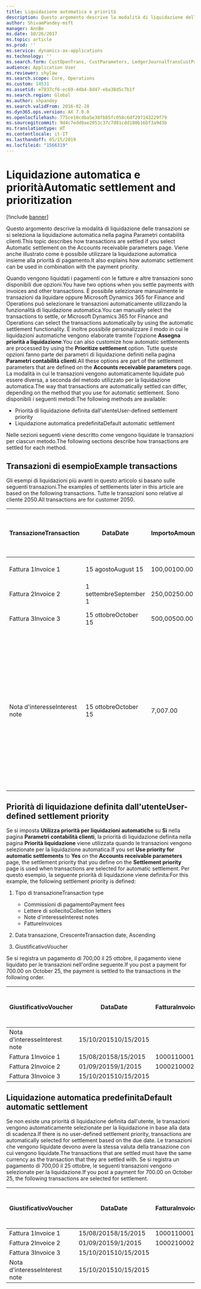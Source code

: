 ```yaml
---
title: Liquidazione automatica e priorità
description: Questo argomento descrive la modalità di liquidazione delle transazioni se si seleziona la liquidazione automatica nella pagina Parametri contabilità clienti. Viene anche illustrato come è possibile utilizzare la liquidazione automatica insieme alla priorità di pagamento.
author: ShivamPandey-msft
manager: AnnBe
ms.date: 10/26/2017
ms.topic: article
ms.prod: ''
ms.service: dynamics-ax-applications
ms.technology: ''
ms.search.form: CustOpenTrans, CustParameters, LedgerJournalTransCustPaym
audience: Application User
ms.reviewer: shylaw
ms.search.scope: Core, Operations
ms.custom: 14531
ms.assetid: e7837cf6-ec69-44b4-8d47-eba38d5c7b1f
ms.search.region: Global
ms.author: shpandey
ms.search.validFrom: 2016-02-28
ms.dyn365.ops.version: AX 7.0.0
ms.openlocfilehash: 775ce10cdba5e38fbb5fc058c6df297143229f79
ms.sourcegitcommit: 9d4c7edd0ae2053c37c7d81cdd180b16bf3a9d3b
ms.translationtype: HT
ms.contentlocale: it-IT
ms.lasthandoff: 05/15/2019
ms.locfileid: "1566319"
---
```

# <a name="automatic-settlement-and-prioritization"></a><span data-ttu-id="058ba-104">Liquidazione automatica e priorità</span><span class="sxs-lookup"><span data-stu-id="058ba-104">Automatic settlement and prioritization</span></span>

[!include [banner](../includes/banner.md)]

<span data-ttu-id="058ba-105">Questo argomento descrive la modalità di liquidazione delle transazioni se si seleziona la liquidazione automatica nella pagina Parametri contabilità clienti.</span><span class="sxs-lookup"><span data-stu-id="058ba-105">This topic describes how transactions are settled if you select Automatic settlement on the Accounts receivable parameters page.</span></span> <span data-ttu-id="058ba-106">Viene anche illustrato come è possibile utilizzare la liquidazione automatica insieme alla priorità di pagamento.</span><span class="sxs-lookup"><span data-stu-id="058ba-106">It also explains how automatic settlement can be used in combination with the payment priority.</span></span>

<span data-ttu-id="058ba-107">Quando vengono liquidati i pagamenti con le fatture e altre transazioni sono disponibili due opzioni.</span><span class="sxs-lookup"><span data-stu-id="058ba-107">You have two options when you settle payments with invoices and other transactions.</span></span> <span data-ttu-id="058ba-108">È possibile selezionare manualmente le transazioni da liquidare oppure Microsoft Dynamics 365 for Finance and Operations può selezionare le transazioni automaticamente utilizzando la funzionalità di liquidazione automatica.</span><span class="sxs-lookup"><span data-stu-id="058ba-108">You can manually select the transactions to settle, or Microsoft Dynamics 365 for Finance and Operations can select the transactions automatically by using the automatic settlement functionality.</span></span> <span data-ttu-id="058ba-109">È inoltre possibile personalizzare il modo in cui le liquidazioni automatiche vengono elaborate tramite l'opzione **Assegna priorità a liquidazione**.</span><span class="sxs-lookup"><span data-stu-id="058ba-109">You can also customize how automatic settlements are processed by using the **Prioritize settlement** option.</span></span> <span data-ttu-id="058ba-110">Tutte queste opzioni fanno parte dei parametri di liquidazione definiti nella pagina **Parametri contabilità clienti**.</span><span class="sxs-lookup"><span data-stu-id="058ba-110">All these options are part of the settlement parameters that are defined on the **Accounts receivable parameters** page.</span></span> <span data-ttu-id="058ba-111">La modalità in cui le transazioni vengono automaticamente liquidate può essere diversa, a seconda del metodo utilizzato per la liquidazione automatica.</span><span class="sxs-lookup"><span data-stu-id="058ba-111">The way that transactions are automatically settled can differ, depending on the method that you use for automatic settlement.</span></span> <span data-ttu-id="058ba-112">Sono disponibili i seguenti metodi:</span><span class="sxs-lookup"><span data-stu-id="058ba-112">The following methods are available:</span></span>

-   <span data-ttu-id="058ba-113">Priorità di liquidazione definita dall'utente</span><span class="sxs-lookup"><span data-stu-id="058ba-113">User-defined settlement priority</span></span>
-   <span data-ttu-id="058ba-114">Liquidazione automatica predefinita</span><span class="sxs-lookup"><span data-stu-id="058ba-114">Default automatic settlement</span></span>

<span data-ttu-id="058ba-115">Nelle sezioni seguenti viene descritto come vengono liquidate le transazioni per ciascun metodo.</span><span class="sxs-lookup"><span data-stu-id="058ba-115">The following sections describe how transactions are settled for each method.</span></span>

## <a name="example-transactions"></a><span data-ttu-id="058ba-116">Transazioni di esempio</span><span class="sxs-lookup"><span data-stu-id="058ba-116">Example transactions</span></span>
<span data-ttu-id="058ba-117">Gli esempi di liquidazioni più avanti in questo articolo si basano sulle seguenti transazioni.</span><span class="sxs-lookup"><span data-stu-id="058ba-117">The examples of settlements later in this article are based on the following transactions.</span></span> <span data-ttu-id="058ba-118">Tutte le transazioni sono relative al cliente 2050.</span><span class="sxs-lookup"><span data-stu-id="058ba-118">All transactions are for customer 2050.</span></span>

| <span data-ttu-id="058ba-119">Transazione</span><span class="sxs-lookup"><span data-stu-id="058ba-119">Transaction</span></span>   | <span data-ttu-id="058ba-120">Data</span><span class="sxs-lookup"><span data-stu-id="058ba-120">Date</span></span>        | <span data-ttu-id="058ba-121">Importo</span><span class="sxs-lookup"><span data-stu-id="058ba-121">Amount</span></span> | <span data-ttu-id="058ba-122">Termini dello sconto di cassa</span><span class="sxs-lookup"><span data-stu-id="058ba-122">Cash discount terms</span></span> | <span data-ttu-id="058ba-123">Data sconto di cassa</span><span class="sxs-lookup"><span data-stu-id="058ba-123">Cash discount date</span></span> | <span data-ttu-id="058ba-124">Commenti</span><span class="sxs-lookup"><span data-stu-id="058ba-124">Comments</span></span>                                                                                                                                                                                      |
|---------------|-------------|--------|---------------------|--------------------|-----------------------------------------------------------------------------------------------------------------------------------------------------------------------------------------------|
| <span data-ttu-id="058ba-125">Fattura 1</span><span class="sxs-lookup"><span data-stu-id="058ba-125">Invoice 1</span></span>     | <span data-ttu-id="058ba-126">15 agosto</span><span class="sxs-lookup"><span data-stu-id="058ba-126">August 15</span></span>   | <span data-ttu-id="058ba-127">100,00</span><span class="sxs-lookup"><span data-stu-id="058ba-127">100.00</span></span> | <span data-ttu-id="058ba-128">2%14, Net 30</span><span class="sxs-lookup"><span data-stu-id="058ba-128">2%14, Net 30</span></span>        | <span data-ttu-id="058ba-129">29 agosto</span><span class="sxs-lookup"><span data-stu-id="058ba-129">August 29</span></span>          |                                                                                                                                                                                               |
| <span data-ttu-id="058ba-130">Fattura 2</span><span class="sxs-lookup"><span data-stu-id="058ba-130">Invoice 2</span></span>     | <span data-ttu-id="058ba-131">1 settembre</span><span class="sxs-lookup"><span data-stu-id="058ba-131">September 1</span></span> | <span data-ttu-id="058ba-132">250,00</span><span class="sxs-lookup"><span data-stu-id="058ba-132">250.00</span></span> | <span data-ttu-id="058ba-133">2%14, Net 30</span><span class="sxs-lookup"><span data-stu-id="058ba-133">2%14, Net 30</span></span>        | <span data-ttu-id="058ba-134">15 settembre</span><span class="sxs-lookup"><span data-stu-id="058ba-134">September 15</span></span>       |                                                                                                                                                                                               |
| <span data-ttu-id="058ba-135">Fattura 3</span><span class="sxs-lookup"><span data-stu-id="058ba-135">Invoice 3</span></span>     | <span data-ttu-id="058ba-136">15 ottobre</span><span class="sxs-lookup"><span data-stu-id="058ba-136">October 15</span></span>  | <span data-ttu-id="058ba-137">500,00</span><span class="sxs-lookup"><span data-stu-id="058ba-137">500.00</span></span> | <span data-ttu-id="058ba-138">2% 14/Net 30</span><span class="sxs-lookup"><span data-stu-id="058ba-138">2% 14/Net 30</span></span>        | <span data-ttu-id="058ba-139">29 ottobre</span><span class="sxs-lookup"><span data-stu-id="058ba-139">October 29</span></span>         |                                                                                                                                                                                               |
| <span data-ttu-id="058ba-140">Nota d'interesse</span><span class="sxs-lookup"><span data-stu-id="058ba-140">Interest note</span></span> | <span data-ttu-id="058ba-141">15 ottobre</span><span class="sxs-lookup"><span data-stu-id="058ba-141">October 15</span></span>  | <span data-ttu-id="058ba-142">7,00</span><span class="sxs-lookup"><span data-stu-id="058ba-142">7.00</span></span>   |                     |                    | <span data-ttu-id="058ba-143">Questa nota d'interesse è per la fattura 1 e la fattura 2.</span><span class="sxs-lookup"><span data-stu-id="058ba-143">This interest note is for invoice 1 and invoice 2.</span></span> <span data-ttu-id="058ba-144">L'importo viene calcolato come interesse del 2% sugli importi che sono scaduti da 30 o più giorni.</span><span class="sxs-lookup"><span data-stu-id="058ba-144">The amount is calculated as 2-percent interest on amounts that are 30 or more days past due.</span></span> <span data-ttu-id="058ba-145">Ad esempio, 0,02 × (100,00 + 250,00) = 7,00.</span><span class="sxs-lookup"><span data-stu-id="058ba-145">For example, 0.02 × (100.00 + 250.00) = 7.00.</span></span> |

## <a name="user-defined-settlement-priority"></a><span data-ttu-id="058ba-146">Priorità di liquidazione definita dall'utente</span><span class="sxs-lookup"><span data-stu-id="058ba-146">User-defined settlement priority</span></span>
<span data-ttu-id="058ba-147">Se si imposta **Utilizza priorità per liquidazioni automatiche** su **Sì** nella pagina **Parametri contabilità clienti**, la priorità di liquidazione definita nella pagina **Priorità liquidazione** viene utilizzata quando le transazioni vengono selezionate per la liquidazione automatica.</span><span class="sxs-lookup"><span data-stu-id="058ba-147">If you set **Use priority for automatic settlements** to **Yes** on the **Accounts receivable parameters** page, the settlement priority that you define on the **Settlement priority** page is used when transactions are selected for automatic settlement.</span></span> <span data-ttu-id="058ba-148">Per questo esempio, la seguente priorità di liquidazione viene definita:</span><span class="sxs-lookup"><span data-stu-id="058ba-148">For this example, the following settlement priority is defined:</span></span>

1.  <span data-ttu-id="058ba-149">Tipo di transazione</span><span class="sxs-lookup"><span data-stu-id="058ba-149">Transaction type</span></span>
    -   <span data-ttu-id="058ba-150">Commissioni di pagamento</span><span class="sxs-lookup"><span data-stu-id="058ba-150">Payment fees</span></span>
    -   <span data-ttu-id="058ba-151">Lettere di sollecito</span><span class="sxs-lookup"><span data-stu-id="058ba-151">Collection letters</span></span>
    -   <span data-ttu-id="058ba-152">Note d'interesse</span><span class="sxs-lookup"><span data-stu-id="058ba-152">Interest notes</span></span>
    -   <span data-ttu-id="058ba-153">Fatture</span><span class="sxs-lookup"><span data-stu-id="058ba-153">Invoices</span></span>

2.  <span data-ttu-id="058ba-154">Data transazione, Crescente</span><span class="sxs-lookup"><span data-stu-id="058ba-154">Transaction date, Ascending</span></span>
3.  <span data-ttu-id="058ba-155">Giustificativo</span><span class="sxs-lookup"><span data-stu-id="058ba-155">Voucher</span></span>

<span data-ttu-id="058ba-156">Se si registra un pagamento di 700,00 il 25 ottobre, il pagamento viene liquidato per le transazioni nell'ordine seguente.</span><span class="sxs-lookup"><span data-stu-id="058ba-156">If you post a payment for 700.00 on October 25, the payment is settled to the transactions in the following order.</span></span>

| <span data-ttu-id="058ba-157">Giustificativo</span><span class="sxs-lookup"><span data-stu-id="058ba-157">Voucher</span></span>       | <span data-ttu-id="058ba-158">Data</span><span class="sxs-lookup"><span data-stu-id="058ba-158">Date</span></span>       | <span data-ttu-id="058ba-159">Fattura</span><span class="sxs-lookup"><span data-stu-id="058ba-159">Invoice</span></span> | <span data-ttu-id="058ba-160">Importo nella valuta della transazione</span><span class="sxs-lookup"><span data-stu-id="058ba-160">Amount in transaction currency</span></span> | <span data-ttu-id="058ba-161">Importo da liquidare</span><span class="sxs-lookup"><span data-stu-id="058ba-161">Amount to settle</span></span> | <span data-ttu-id="058ba-162">Saldo</span><span class="sxs-lookup"><span data-stu-id="058ba-162">Balance</span></span> | <span data-ttu-id="058ba-163">Valuta</span><span class="sxs-lookup"><span data-stu-id="058ba-163">Currency</span></span> |
|---------------|------------|---------|--------------------------------|------------------|---------|----------|
| <span data-ttu-id="058ba-164">Nota d'interesse</span><span class="sxs-lookup"><span data-stu-id="058ba-164">Interest note</span></span> | <span data-ttu-id="058ba-165">15/10/2015</span><span class="sxs-lookup"><span data-stu-id="058ba-165">10/15/2015</span></span> |         | <span data-ttu-id="058ba-166">7,00</span><span class="sxs-lookup"><span data-stu-id="058ba-166">7.00</span></span>                           | <span data-ttu-id="058ba-167">7,00</span><span class="sxs-lookup"><span data-stu-id="058ba-167">7.00</span></span>             | <span data-ttu-id="058ba-168">0,00</span><span class="sxs-lookup"><span data-stu-id="058ba-168">0.00</span></span>    | <span data-ttu-id="058ba-169">GBP</span><span class="sxs-lookup"><span data-stu-id="058ba-169">USD</span></span>      |
| <span data-ttu-id="058ba-170">Fattura 1</span><span class="sxs-lookup"><span data-stu-id="058ba-170">Invoice 1</span></span>     | <span data-ttu-id="058ba-171">15/08/2015</span><span class="sxs-lookup"><span data-stu-id="058ba-171">8/15/2015</span></span>  | <span data-ttu-id="058ba-172">10001</span><span class="sxs-lookup"><span data-stu-id="058ba-172">10001</span></span>   | <span data-ttu-id="058ba-173">100,00</span><span class="sxs-lookup"><span data-stu-id="058ba-173">100.00</span></span>                         | <span data-ttu-id="058ba-174">100,00</span><span class="sxs-lookup"><span data-stu-id="058ba-174">100.00</span></span>           | <span data-ttu-id="058ba-175">0,00</span><span class="sxs-lookup"><span data-stu-id="058ba-175">0.00</span></span>    | <span data-ttu-id="058ba-176">GBP</span><span class="sxs-lookup"><span data-stu-id="058ba-176">USD</span></span>      |
| <span data-ttu-id="058ba-177">Fattura 2</span><span class="sxs-lookup"><span data-stu-id="058ba-177">Invoice 2</span></span>     | <span data-ttu-id="058ba-178">01/09/2015</span><span class="sxs-lookup"><span data-stu-id="058ba-178">9/1/2015</span></span>   | <span data-ttu-id="058ba-179">10002</span><span class="sxs-lookup"><span data-stu-id="058ba-179">10002</span></span>   | <span data-ttu-id="058ba-180">250,00</span><span class="sxs-lookup"><span data-stu-id="058ba-180">250.00</span></span>                         | <span data-ttu-id="058ba-181">250,00</span><span class="sxs-lookup"><span data-stu-id="058ba-181">250.00</span></span>           | <span data-ttu-id="058ba-182">0,00</span><span class="sxs-lookup"><span data-stu-id="058ba-182">0.00</span></span>    | <span data-ttu-id="058ba-183">GBP</span><span class="sxs-lookup"><span data-stu-id="058ba-183">USD</span></span>      |
| <span data-ttu-id="058ba-184">Fattura 3</span><span class="sxs-lookup"><span data-stu-id="058ba-184">Invoice 3</span></span>     | <span data-ttu-id="058ba-185">15/10/2015</span><span class="sxs-lookup"><span data-stu-id="058ba-185">10/15/2015</span></span> |         | <span data-ttu-id="058ba-186">500,00</span><span class="sxs-lookup"><span data-stu-id="058ba-186">500.00</span></span>                         | <span data-ttu-id="058ba-187">343,00</span><span class="sxs-lookup"><span data-stu-id="058ba-187">343.00</span></span>           | <span data-ttu-id="058ba-188">157,00</span><span class="sxs-lookup"><span data-stu-id="058ba-188">157.00</span></span>  | <span data-ttu-id="058ba-189">GBP</span><span class="sxs-lookup"><span data-stu-id="058ba-189">USD</span></span>      |

## <a name="default-automatic-settlement"></a><span data-ttu-id="058ba-190">Liquidazione automatica predefinita</span><span class="sxs-lookup"><span data-stu-id="058ba-190">Default automatic settlement</span></span>
<span data-ttu-id="058ba-191">Se non esiste una priorità di liquidazione definita dall'utente, le transazioni vengono automaticamente selezionate per la liquidazione in base alla data di scadenza.</span><span class="sxs-lookup"><span data-stu-id="058ba-191">If there is no user-defined settlement priority, transactions are automatically selected for settlement based on the due date.</span></span> <span data-ttu-id="058ba-192">Le transazioni che vengono liquidate devono avere la stessa valuta della transazione con cui vengono liquidate.</span><span class="sxs-lookup"><span data-stu-id="058ba-192">The transactions that are settled must have the same currency as the transaction that they are settled with.</span></span> <span data-ttu-id="058ba-193">Se si registra un pagamento di 700,00 il 25 ottobre, le seguenti transazioni vengono selezionate per la liquidazione.</span><span class="sxs-lookup"><span data-stu-id="058ba-193">If you post a payment for 700.00 on October 25, the following transactions are selected for settlement.</span></span>

| <span data-ttu-id="058ba-194">Giustificativo</span><span class="sxs-lookup"><span data-stu-id="058ba-194">Voucher</span></span>       | <span data-ttu-id="058ba-195">Data</span><span class="sxs-lookup"><span data-stu-id="058ba-195">Date</span></span>       | <span data-ttu-id="058ba-196">Fattura</span><span class="sxs-lookup"><span data-stu-id="058ba-196">Invoice</span></span> | <span data-ttu-id="058ba-197">Importo nella valuta della transazione</span><span class="sxs-lookup"><span data-stu-id="058ba-197">Amount in transaction currency</span></span> | <span data-ttu-id="058ba-198">Importo da liquidare</span><span class="sxs-lookup"><span data-stu-id="058ba-198">Amount to settle</span></span> | <span data-ttu-id="058ba-199">Saldo</span><span class="sxs-lookup"><span data-stu-id="058ba-199">Balance</span></span> | <span data-ttu-id="058ba-200">Valuta</span><span class="sxs-lookup"><span data-stu-id="058ba-200">Currency</span></span> |
|---------------|------------|---------|--------------------------------|------------------|---------|----------|
| <span data-ttu-id="058ba-201">Fattura 1</span><span class="sxs-lookup"><span data-stu-id="058ba-201">Invoice 1</span></span>     | <span data-ttu-id="058ba-202">15/08/2015</span><span class="sxs-lookup"><span data-stu-id="058ba-202">8/15/2015</span></span>  | <span data-ttu-id="058ba-203">10001</span><span class="sxs-lookup"><span data-stu-id="058ba-203">10001</span></span>   | <span data-ttu-id="058ba-204">100,00</span><span class="sxs-lookup"><span data-stu-id="058ba-204">100.00</span></span>                         | <span data-ttu-id="058ba-205">100,00</span><span class="sxs-lookup"><span data-stu-id="058ba-205">100.00</span></span>           | <span data-ttu-id="058ba-206">0,00</span><span class="sxs-lookup"><span data-stu-id="058ba-206">0.00</span></span>    | <span data-ttu-id="058ba-207">GBP</span><span class="sxs-lookup"><span data-stu-id="058ba-207">USD</span></span>      |
| <span data-ttu-id="058ba-208">Fattura 2</span><span class="sxs-lookup"><span data-stu-id="058ba-208">Invoice 2</span></span>     | <span data-ttu-id="058ba-209">01/09/2015</span><span class="sxs-lookup"><span data-stu-id="058ba-209">9/1/2015</span></span>   | <span data-ttu-id="058ba-210">10002</span><span class="sxs-lookup"><span data-stu-id="058ba-210">10002</span></span>   | <span data-ttu-id="058ba-211">250,00</span><span class="sxs-lookup"><span data-stu-id="058ba-211">250.00</span></span>                         | <span data-ttu-id="058ba-212">250,00</span><span class="sxs-lookup"><span data-stu-id="058ba-212">250.00</span></span>           | <span data-ttu-id="058ba-213">0,00</span><span class="sxs-lookup"><span data-stu-id="058ba-213">0.00</span></span>    | <span data-ttu-id="058ba-214">GBP</span><span class="sxs-lookup"><span data-stu-id="058ba-214">USD</span></span>      |
| <span data-ttu-id="058ba-215">Fattura 3</span><span class="sxs-lookup"><span data-stu-id="058ba-215">Invoice 3</span></span>     | <span data-ttu-id="058ba-216">15/10/2015</span><span class="sxs-lookup"><span data-stu-id="058ba-216">10/15/2015</span></span> |         | <span data-ttu-id="058ba-217">500,00</span><span class="sxs-lookup"><span data-stu-id="058ba-217">500.00</span></span>                         | <span data-ttu-id="058ba-218">350,00</span><span class="sxs-lookup"><span data-stu-id="058ba-218">350.00</span></span>           | <span data-ttu-id="058ba-219">150,00</span><span class="sxs-lookup"><span data-stu-id="058ba-219">150.00</span></span>  | <span data-ttu-id="058ba-220">GBP</span><span class="sxs-lookup"><span data-stu-id="058ba-220">USD</span></span>      |
| <span data-ttu-id="058ba-221">Nota d'interesse</span><span class="sxs-lookup"><span data-stu-id="058ba-221">Interest note</span></span> | <span data-ttu-id="058ba-222">15/10/2015</span><span class="sxs-lookup"><span data-stu-id="058ba-222">10/15/2015</span></span> |         | <span data-ttu-id="058ba-223">7,00</span><span class="sxs-lookup"><span data-stu-id="058ba-223">7.00</span></span>                           | <span data-ttu-id="058ba-224">0,00</span><span class="sxs-lookup"><span data-stu-id="058ba-224">0.00</span></span>             | <span data-ttu-id="058ba-225">0,00</span><span class="sxs-lookup"><span data-stu-id="058ba-225">0.00</span></span>    | <span data-ttu-id="058ba-226">GBP</span><span class="sxs-lookup"><span data-stu-id="058ba-226">USD</span></span>      |





